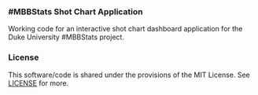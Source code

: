 ### #MBBStats Shot Chart Application

Working code for an interactive shot chart dashboard application for the Duke University #MBBStats project.

### License

This software/code is shared under the provisions of the MIT License. See [LICENSE](https://github.com/nrfrank/mbbstats_app/blob/master/LICENSE) for more.
